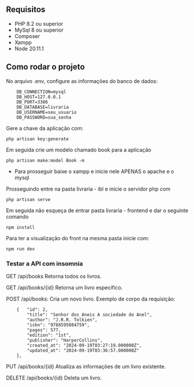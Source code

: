## Requisitos
* PHP 8.2 ou superior
* MySql 8 ou superior
* Composer
* Xampp
* Node 20.11.1


## Como rodar o projeto

No arquivo .env, configure as informações do banco de dados:

```
    DB_CONNECTION=mysql
    DB_HOST=127.0.0.1
    DB_PORT=3306
    DB_DATABASE=livraria
    DB_USERNAME=seu_usuario
    DB_PASSWORD=sua_senha
```

Gere a chave da aplicação com: 

```
php artisan key:generate
```

Em seguida crie um modelo chamado book para a aplicação

```
php artisan make:model Book -m
```


* Para prosseguir baixe o xampp e inicie nele APENAS o apache e o mysql

Prosseguindo entre na pasta livraria - ibl e inicie o servidor php com

```
php artisan serve
```

Em seguida não esqueça de entrar pasta livraria - frontend e dar o seguinte comando
```
npm install
```

Para ter a visualização do front na mesma pasta inicie com: 

```
npm run dev
```



### Testar a API com insomnia

GET /api/books Retorna todos os livros.

GET /api/books/{id} Retorna um livro específico.

POST /api/books: Cria um novo livro. Exemplo de corpo da requisição:
```
	{	"id": 2,
		"title": "Senhor dos Aneis A sociedade do Anel",
		"author": "J.R.R. Tolkien",
		"isbn": "9788595084759",
		"pages": 577,
		"edition": "1st",
		"publisher": "HarperCollins",
		"created_at": "2024-09-19T03:27:19.000000Z",
		"updated_at": "2024-09-19T03:36:57.000000Z"
	},

```

PUT /api/books/{id} Atualiza as informações de um livro existente.

DELETE /api/books/{id} Deleta um livro.